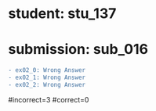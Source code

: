 # student: stu_137
# submission: sub_016

```diff
- ex02_0: Wrong Answer
- ex02_1: Wrong Answer
- ex02_2: Wrong Answer
```
#incorrect=3
#correct=0

